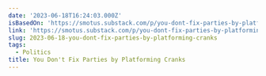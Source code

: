 ```yaml
---
date: '2023-06-18T16:24:03.000Z'
isBasedOn: 'https://smotus.substack.com/p/you-dont-fix-parties-by-platforming'
link: 'https://smotus.substack.com/p/you-dont-fix-parties-by-platforming'
slug: 2023-06-18-you-dont-fix-parties-by-platforming-cranks
tags:
  - Politics
title: You Don't Fix Parties by Platforming Cranks
---
```


